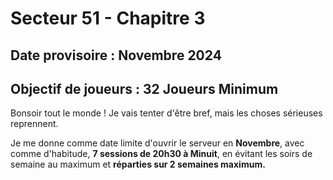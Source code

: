 # Secteur 51 - Chapitre 3 
## Date provisoire : Novembre 2024
## Objectif de joueurs : 32 Joueurs Minimum

Bonsoir tout le monde ! 
Je vais tenter d'être bref, mais les choses sérieuses reprennent. 

Je me donne comme date limite d'ouvrir le serveur en **Novembre**, avec comme d'habitude, **7 sessions de 20h30 à Minuit**, en évitant les soirs de semaine au maximum et **réparties sur 2 semaines maximum.**